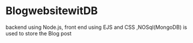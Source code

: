 # BlogwebsitewitDB
backend using Node.js, front end using EJS and CSS ,NOSql(MongoDB) is used to store the Blog post 
